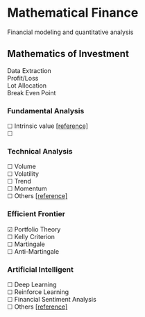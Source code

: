 # Mathematical Finance
 Financial modeling and quantitative analysis 

## Mathematics of Investment
Data Extraction  
Profit/Loss  
Lot Allocation  
Break Even Point  

### Fundamental Analysis
☐ Intrinsic value [[reference]](https://github.com/JamesPNacino/Fundamental-Stock-Analysis-Intrinsic-Value)  
☐ 

### Technical Analysis

☐ Volume  
☐ Volatility  
☐ Trend  
☐ Momentum  
☐ Others [[reference]](https://github.com/bukosabino/ta)

### Efficient Frontier
☑ Portfolio Theory  
☐ Kelly Criterion  
☐ Martingale  
☐ Anti-Martingale  

### Artificial Intelligent
☐ Deep Learning  
☐ Reinforce Learning  
☐ Financial Sentiment Analysis  
☐ Others [[reference]](https://github.com/firmai/financial-machine-learning)